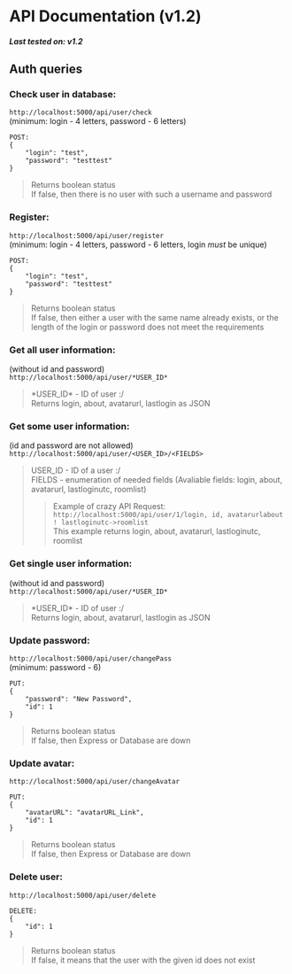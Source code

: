 # API Documentation (v1.2)

##### Last tested on: v1.2

## Auth queries

### Check user in database:
`http://localhost:5000/api/user/check` <br>
(minimum: login - 4 letters, password - 6 letters) <br>
```
POST:
{
    "login": "test",
    "password": "testtest"
}
```
> Returns boolean status<br>
> If false, then there is no user with such a username and password


### Register:
`http://localhost:5000/api/user/register` <br>
(minimum: login - 4 letters, password - 6 letters, login *must* be unique) <br>
```
POST:
{
    "login": "test",
    "password": "testtest"
}
```
> Returns boolean status<br>
> If false, then either a user with the same name already exists, or the length of the login or password does not meet the requirements


### Get all user information:
(without id and password) <br>
`http://localhost:5000/api/user/*USER_ID*` <br>
> \*USER_ID\* - ID of user :/<br>
> Returns login, about, avatarurl, lastlogin as JSON

### Get some user information:
(id and password are not allowed) <br>
`http://localhost:5000/api/user/<USER_ID>/<FIELDS>` <br>
> USER_ID - ID of a user :/<br>
> FIELDS - enumeration of needed fields (Avaliable fields: login, about, avatarurl, lastloginutc, roomlist)
>> Example of crazy API Request:<br>`http://localhost:5000/api/user/1/login, id, avatarurlabout ! lastloginutc->roomlist`<br>
>> This example returns login, about, avatarurl, lastloginutc, roomlist

### Get single user information:
(without id and password) <br>
`http://localhost:5000/api/user/*USER_ID*` <br>
> \*USER_ID\* - ID of user :/<br>
> Returns login, about, avatarurl, lastlogin as JSON

### Update password:
`http://localhost:5000/api/user/changePass` <br>
(minimum: password - 6) <br>
```
PUT:
{
    "password": "New Password",
    "id": 1
}
```
> Returns boolean status<br>
> If false, then Express or Database are down


### Update avatar:
`http://localhost:5000/api/user/changeAvatar` <br>
```
PUT:
{
    "avatarURL": "avatarURL_Link",
    "id": 1
}
```
> Returns boolean status<br>
> If false, then Express or Database are down


### Delete user:
`http://localhost:5000/api/user/delete` <br>
```
DELETE:
{
    "id": 1
}
```
> Returns boolean status<br>
> If false, it means that the user with the given id does not exist